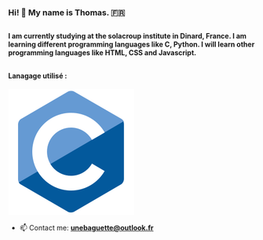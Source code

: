 ### <h3>Hi! 👋 My name is Thomas. 🇫🇷</h3>


## <h4> <p>I am currently studying at the solacroup institute in Dinard, France. I am learning different programming languages like C, Python. I will learn other programming languages like HTML, CSS and Javascript. </h4> </p>


## <h4> Lanagage utilisé :  </h4> 
<p> <a width="50px" height="50px" href="https://www.cprogramming.com/"><img src="https://raw.githubusercontent.com/devicons/devicon/master/icons/c/c-original.svg"></img></a>


- 📫 Contact me: **unebaguette@outlook.fr**










<!--
**UneBaguette/UneBaguette** is a ✨ _special_ ✨ repository because its `README.md` (this file) appears on your GitHub profile.

Here are some ideas to get you started:

- 🔭 I’m currently working on ...
- 🌱 I’m currently learning ...
- 👯 I’m looking to collaborate on ...
- 🤔 I’m looking for help with ...
- 💬 Ask me about ...
- 📫 Contact me: ...
- 😄 Pronouns: ...
- ⚡ Fun fact: ...
-->
